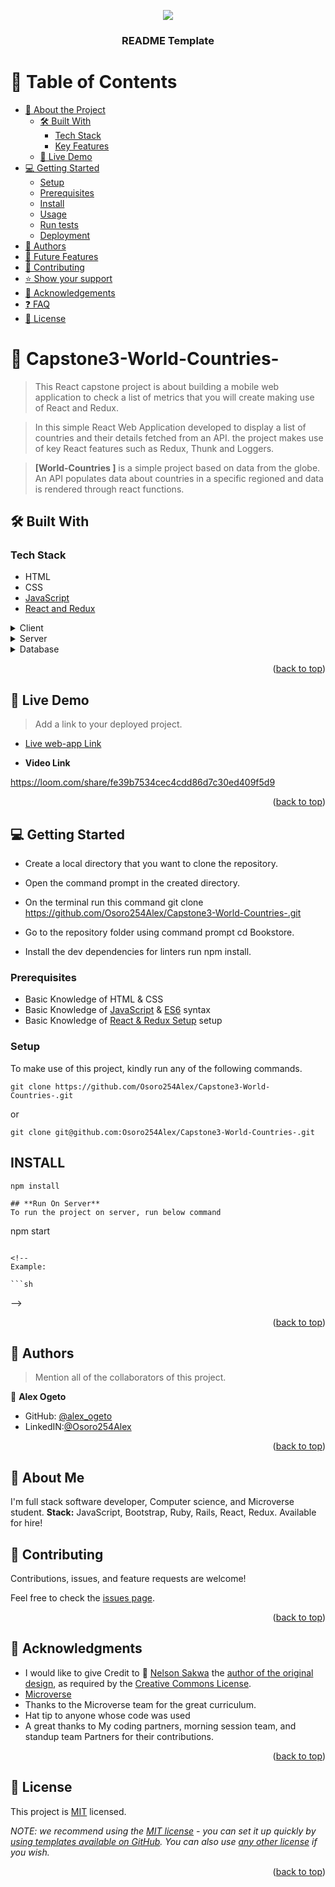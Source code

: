 <a name="readme-top"></a>

<!--
HOW TO USE:
This is an example of how you may give instructions on setting up your project locally.

Modify this file to match your project and remove sections that don't apply.

REQUIRED SECTIONS:
- Table of Contents
- About the Project
  - Built With
  - Live Demo
- Getting Started
- Authors
- Future Features
- Contributing
- Show your support
- Acknowledgements
- License

After you're finished please remove all the comments and instructions!
-->

<div align="center">

  ![](https://img.shields.io/badge/Microverse-blueviolet)
  <br/>

  <h3><b>README Template</b></h3>

</div>

<!-- TABLE OF CONTENTS -->

# 📗 Table of Contents

- [📖 About the Project](#about-project)
  - [🛠 Built With](#built-with)
    - [Tech Stack](#tech-stack)
    - [Key Features](#key-features)
  - [🚀 Live Demo](#live-demo)
- [💻 Getting Started](#getting-started)
  - [Setup](#setup)
  - [Prerequisites](#prerequisites)
  - [Install](#install)
  - [Usage](#usage)
  - [Run tests](#run-tests)
  - [Deployment](#triangular_flag_on_post-deployment)
- [👥 Authors](#authors)
- [🔭 Future Features](#future-features)
- [🤝 Contributing](#contributing)
- [⭐️ Show your support](#support)
- [🙏 Acknowledgements](#acknowledgements)
- [❓ FAQ](#faq)
- [📝 License](#license)

<!-- PROJECT DESCRIPTION -->

# 📖 Capstone3-World-Countries- <a name="about-project"></a>

>This React capstone project is about building a mobile web application to check a list of metrics  that you will create making use of React and Redux.

>In this simple React Web Application developed to display a list of countries and their details fetched from an API. the project makes use of key React features such as Redux, Thunk and Loggers.

>**[World-Countries ]** is a simple project based on data from the globe. An API populates data about countries in a specific regioned and data is rendered through react functions.

## 🛠 Built With <a name="built-with"></a>

### Tech Stack <a name="tech-stack"></a>


- HTML
- CSS
- [JavaScript](https://developer.mozilla.org/en-US/docs/Web/JavaScript)
- [React and Redux]((https://github.com/microverseinc/curriculum-javascript/blob/main/todo-list/lessons/webpack_v1_1.md))

<details>
  <summary>Client</summary>
  <ul>
    <li><a href="https://reactjs.org/">React.js</a></li>
  </ul>
</details>

<details>
  <summary>Server</summary>
  <ul>
    <li><a href="https://expressjs.com/">Express.js</a></li>
  </ul>
</details>

<details>
<summary>Database</summary>
  <ul>
    <li><a href="https://www.postgresql.org/">PostgreSQL</a></li>
  </ul>
</details>

<!-- Features -->



<p align="right">(<a href="#readme-top">back to top</a>)</p>

<!-- LIVE DEMO -->

## 🚀 Live Demo <a name="live-demo"></a>

> Add a link to your deployed project.

- [Live web-app Link](https://explore-the-world-countries.netlify.app/)


- **Video Link**

 https://loom.com/share/fe39b7534cec4cdd86d7c30ed409f5d9

<p align="right">(<a href="#readme-top">back to top</a>)</p>

<!-- GETTING STARTED -->

## 💻 Getting Started <a name="getting-started"></a>

- Create a local directory that you want to clone the repository.

- Open the command prompt in the created directory.

- On the terminal run this command git clone https://github.com/Osoro254Alex/Capstone3-World-Countries-.git

- Go to the repository folder using command prompt cd Bookstore.

- Install the dev dependencies for linters run npm install.

### Prerequisites

- Basic Knowledge of HTML & CSS
- Basic Knowledge of [JavaScript](https://developer.mozilla.org/en-US/docs/Web/JavaScript) & [ES6](https://github.com/microverseinc/curriculum-javascript/blob/main/todo-list/lessons/lesson_es6-what_is_it_about.md) syntax
- Basic Knowledge of [React & Redux Setup](https://reactjs.org/docs/getting-started.html) setup


<!--
Example command:

```sh
 gem install rails
```
 -->

### Setup

To make use of this project, kindly run any of the following commands.

```
git clone https://github.com/Osoro254Alex/Capstone3-World-Countries-.git
```

or

```
git clone git@github.com:Osoro254Alex/Capstone3-World-Countries-.git
```
## **INSTALL**
```
npm install
```
```
## **Run On Server**
To run the project on server, run below command

```
npm start
```

<!--
Example:

```sh

```
 -->

<p align="right">(<a href="#readme-top">back to top</a>)</p>

<!-- AUTHORS -->

## 👥 Authors <a name="authors"></a>

> Mention all of the collaborators of this project.


👤 **Alex Ogeto**

- GitHub: [@alex_ogeto](https://github.com/Osoro254Alex)
- LinkedIN:[@Osoro254Alex](https://www.linkedin.com/feed/)

<p align="right">(<a href="#readme-top">back to top</a>)</p>


## 🚀 **About Me**

I'm full stack software developer, Computer science, and Microverse student.
**Stack:** JavaScript, Bootstrap, Ruby, Rails, React, Redux. Available for hire!


<!-- CONTRIBUTING -->

## 🤝 Contributing <a name="contributing"></a>

Contributions, issues, and feature requests are welcome!

Feel free to check the [issues page](https://github.com/Osoro254Alex/Capstone3-World-Countries-/issues/).

<p align="right">(<a href="#readme-top">back to top</a>)</p>


<!-- ACKNOWLEDGEMENTS -->

## 🙏 Acknowledgments <a name="acknowledgements"></a>
- I would like to give Credit to 🙏 [Nelson Sakwa](https://www.behance.net/sakwadesignstudio) the [author of the original design](https://www.behance.net/gallery/31579789/Ballhead-App-(Free-PSDs)), as required by the [Creative Commons License](https://creativecommons.org/licenses/).
- [Microverse](https://www.microverse.org/)
- Thanks to the Microverse team for the great curriculum.
- Hat tip to anyone whose code was used
- A great thanks to My coding partners, morning session team, and standup team Partners for their contributions.

<p align="right">(<a href="#readme-top">back to top</a>)</p>

<!-- FAQ (optional) -->


## 📝 License <a name="license"></a>

This project is [MIT](./LICENSE) licensed.

_NOTE: we recommend using the [MIT license](https://choosealicense.com/licenses/mit/) - you can set it up quickly by [using templates available on GitHub](https://docs.github.com/en/communities/setting-up-your-project-for-healthy-contributions/adding-a-license-to-a-repository). You can also use [any other license](https://choosealicense.com/licenses/) if you wish._

<p align="right">(<a href="#readme-top">back to top</a>)</p>